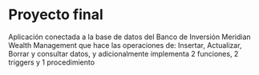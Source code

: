 # Proyecto final
Aplicación conectada a la base de datos del Banco de Inversión Meridian Wealth Management que hace las operaciones de: Insertar, Actualizar, Borrar y consultar datos, y adicionalmente implementa 2 funciones, 2 triggers y 1 procedimiento


